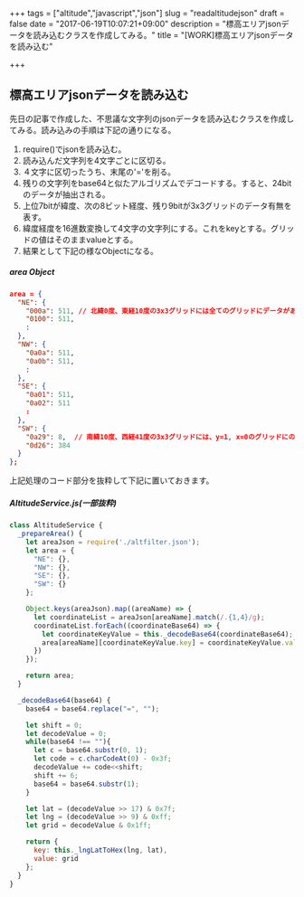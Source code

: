 +++
tags = ["altitude","javascript","json"]
slug = "readaltitudejson"
draft = false
date = "2017-06-19T10:07:21+09:00"
description = "標高エリアjsonデータを読み込むクラスを作成してみる。"
title = "[WORK]標高エリアjsonデータを読み込む"

+++

## 標高エリアjsonデータを読み込む

先日の記事で作成した、不思議な文字列のjsonデータを読み込むクラスを作成してみる。読み込みの手順は下記の通りになる。

1. require()でjsonを読み込む。
2. 読み込んだ文字列を4文字ごとに区切る。
3. ４文字に区切ったうち、末尾の'='を削る。
4. 残りの文字列をbase64と似たアルゴリズムでデコードする。すると、24bitのデータが抽出される。
5. 上位7bitが緯度、次の8ビット経度、残り9bitが3x3グリッドのデータ有無を表す。
6. 緯度経度を16進数変換して4文字の文字列にする。これをkeyとする。グリッドの値はそのままvalueとする。
7. 結果として下記の様なObjectになる。

##### area Object
```json
area = {
  "NE": {
    "000a": 511, // 北緯0度、東経10度の3x3グリッドには全てのグリッドにデータがあることを示す。
    "0100": 511,
    :
  },
  "NW": {
    "0a0a": 511,
    "0a0b": 511,
    :
  },
  "SE": {
    "0a01": 511,
    "0a02": 511
    :
  },
  "SW": {
    "0a29": 8,  // 南緯10度、西経41度の3x3グリッドには、y=1, x=0のグリッドにのみデータがあることを示す。
    "0d26": 384
  }
};
```

上記処理のコード部分を抜粋して下記に置いておきます。

##### AltitudeService.js(一部抜粋)
```javascript
class AltitudeService {
  _prepareArea() {
    let areaJson = require('./altfilter.json');
    let area = {
      "NE": {},
      "NW": {},
      "SE": {},
      "SW": {}
    };

    Object.keys(areaJson).map((areaName) => {
      let coordinateList = areaJson[areaName].match(/.{1,4}/g);
      coordinateList.forEach((coordinateBase64) => {
        let coordinateKeyValue = this._decodeBase64(coordinateBase64);
        area[areaName][coordinateKeyValue.key] = coordinateKeyValue.value;
      })
    });

    return area;
  }

  _decodeBase64(base64) {
    base64 = base64.replace("=", "");

    let shift = 0;
    let decodeValue = 0;
    while(base64 !== ""){
      let c = base64.substr(0, 1);
      let code = c.charCodeAt(0) - 0x3f;
      decodeValue += code<<shift;
      shift += 6;
      base64 = base64.substr(1);
    }

    let lat = (decodeValue >> 17) & 0x7f;
    let lng = (decodeValue >> 9) & 0xff;
    let grid = decodeValue & 0x1ff;

    return {
      key: this._lngLatToHex(lng, lat),
      value: grid
    };
  }
}
```